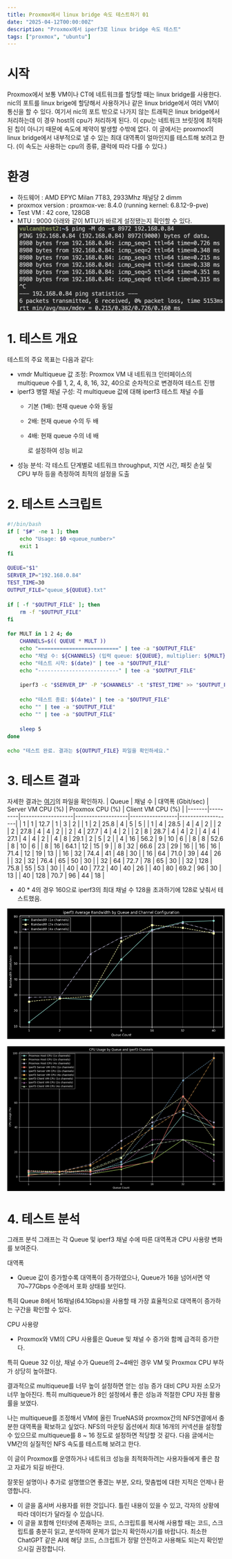 ```yaml
---
title: Proxmox에서 linux bridge 속도 테스트하기 01
date: "2025-04-12T00:00:00Z"
description: "Proxmox에서 iperf3로 linux bridge 속도 테스트"
tags: ["proxmox", "ubuntu"]
---
```


# 시작
Proxmox에서 보통 VM이나 CT에 네트워크를 할당할 때는 linux bridge를 사용한다. nic의 포트를 linux brige에 할당해서 사용하거나 같은 linux bridge에서 여러 VM이 통신을 할 수 있다. 여기서 nic의 포트 밖으로 나가지 않는 트래픽은 linux bridge에서 처리하는데 이 경우 host의 cpu가 처리하게 된다. 이 cpu는 네트워크 브릿징에 최적화된 칩이 아니기 때문에 속도에 제약이 발생할 수밖에 없다. 이 글에서는 proxmox의 linux bridge에서 내부적으로 낼 수 있는 최대 대역폭이 얼마인지를 테스트해 보려고 한다. (이 속도는 사용하는 cpu의 종류, 클럭에 따라 다를 수 있다.)

# 환경
* 하드웨어 : AMD EPYC Milan 7T83, 2933Mhz 채널당 2 dimm
* proxmox version : proxmox-ve: 8.4.0 (running kernel: 6.8.12-9-pve)
* Test VM : 42 core, 128GB
* MTU : 9000
아래와 같이 MTU가 바르게 설정됐는지 확인할 수 있다.
![ping](./ping.png)

# 1. 테스트 개요
테스트의 주요 목표는 다음과 같다:
* vmdr Multiqueue 값 조정: Proxmox VM 내 네트워크 인터페이스의 multiqueue 수를 1, 2, 4, 8, 16, 32, 40으로 순차적으로 변경하여 테스트 진행
* iperf3 병렬 채널 구성: 각 multiqueue 값에 대해 iperf3 테스트 채널 수를
    * 기본 (1배): 현재 queue 수와 동일
    * 2배: 현재 queue 수의 두 배
    * 4배: 현재 queue 수의 네 배
    
        로 설정하여 성능 비교
* 성능 분석: 각 테스트 단계별로 네트워크 throughput, 지연 시간, 패킷 손실 및 CPU 부하 등을 측정하여 최적의 설정을 도출

# 2. 테스트 스크립트
```sh
#!/bin/bash
if [ "$#" -ne 1 ]; then
    echo "Usage: $0 <queue_number>"
    exit 1
fi

QUEUE="$1"
SERVER_IP="192.168.0.84"
TEST_TIME=30
OUTPUT_FILE="queue_${QUEUE}.txt"

if [ -f "$OUTPUT_FILE" ]; then
    rm -f "$OUTPUT_FILE"
fi

for MULT in 1 2 4; do
    CHANNELS=$(( QUEUE * MULT ))
    echo "==========================" | tee -a "$OUTPUT_FILE"
    echo "채널 수: ${CHANNELS} (입력 queue: ${QUEUE}, multiplier: ${MULT})" | tee -a "$OUTPUT_FILE"
    echo "테스트 시작: $(date)" | tee -a "$OUTPUT_FILE"
    echo "--------------------------" | tee -a "$OUTPUT_FILE"

    iperf3 -c "$SERVER_IP" -P "$CHANNELS" -t "$TEST_TIME" >> "$OUTPUT_FILE" 2>&1

    echo "테스트 종료: $(date)" | tee -a "$OUTPUT_FILE"
    echo "" | tee -a "$OUTPUT_FILE"
    echo "" | tee -a "$OUTPUT_FILE"

    sleep 5
done

echo "테스트 완료. 결과는 ${OUTPUT_FILE} 파일을 확인하세요."
```

# 3. 테스트 결과
자세한 결과는 [여기](https://github.com/firekann/vulcan.site/tree/master/content/blog/proxmox-vmbr-01)의 파일을 확인하자.
| Queue | 채널 수 | 대역폭 (Gbit/sec) | Server VM CPU (%) | Proxmox CPU (%) | Client VM CPU (%) |
|-------|---------|-------------------|-------------------|-----------------|-------------------|
| 1     | 1       | 12.7             | 1                 | 3               | 2                 |
| 1     | 2       | 25.8             | 4                 | 5               | 5                 |
| 1     | 4       | 28.5             | 4                 | 4               | 2                 |
| 2     | 2       | 27.8             | 4                 | 4               | 2                 |
| 2     | 4       | 27.7             | 4                 | 4               | 2                 |
| 2     | 8       | 28.7             | 4                 | 4               | 2                 |
| 4     | 4       | 27.1             | 4                 | 4               | 2                 |
| 4     | 8       | 29.1             | 2                 | 5               | 2                 |
| 4     | 16      | 56.2             | 9                 | 10              | 6                 |
| 8     | 8       | 52.6             | 8                 | 10              | 6                 |
| 8     | 16      | 64.1             | 12                | 15              | 9                 |
| 8     | 32      | 66.6             | 23                | 29              | 16                |
| 16    | 16      | 71.4             | 12                | 19              | 13                |
| 16    | 32      | 74.4             | 41                | 48              | 30                |
| 16    | 64      | 71.0             | 39                | 44              | 26                |
| 32    | 32      | 76.4             | 65                | 50              | 30                |
| 32    | 64      | 72.7             | 78                | 65              | 30                |
| 32    | 128     | 75.8             | 55                | 53              | 30                |
| 40    | 40      | 77.2             | 40                | 40              | 26                |
| 40    | 80      | 69.2             | 96                | 30              | 13                |
| 40    | 128     | 70.7             | 96                | 44              | 18                |
* 40 * 4의 경우 160으로 iperf3의 최대 채널 수 128을 초과하기에 128로 낮춰서 테스트했음.

![bandwidth](./bandwidth.png)

![cpu](./cpu.png)

# 4. 테스트 분석
그래프 분석
그래프는 각 Queue 및 iperf3 채널 수에 따른 대역폭과 CPU 사용량 변화를 보여준다.

대역폭
* Queue 값이 증가할수록 대역폭이 증가하였으나, Queue가 16을 넘어서면 약 70~77Gbps 수준에서 포화 상태를 보인다.

특히 Queue 8에서 16채널(64.1Gbps)을 사용할 때 가장 효율적으로 대역폭이 증가하는 구간을 확인할 수 있다.

CPU 사용량
* Proxmox와 VM의 CPU 사용률은 Queue 및 채널 수 증가와 함께 급격히 증가한다.

특히 Queue 32 이상, 채널 수가 Queue의 2~4배인 경우 VM 및 Proxmox CPU 부하가 상당히 높아졌다.

결과적으로 multiqueue를 너무 높이 설정하면 얻는 성능 증가 대비 CPU 자원 소모가 너무 높아진다.
특히 multiqueue가 8인 설정에서 좋은 성능과 적절한 CPU 자원 활용률을 보였다.

나는 multiqueue를 조정해서 VM에 올린 TrueNAS와 proxmox간의 NFS연결에서 충분한 대역폭을 확보하고 싶었다. NFS의 마운팅 옵션에서 최대 16개의 커넥션을 설정할 수 있으므로 multiqueue를 8 ~ 16 정도로 설정하면 적당할 것 같다. 다음 글에서는 VM간의 실질적인 NFS 속도를 테스트해 보려고 한다.

이 글이 Proxmox를 운영하거나 네트워크 성능을 최적화하려는 사용자들에게 좋은 참고 자료가 되길 바란다.

잘못된 설명이나 추가로 설명했으면 좋겠는 부분, 오타, 맞춤법에 대한 지적은 언제나 환영합니다.

* 이 글을 홈서버 사용자를 위한 것입니다. 틀린 내용이 있을 수 있고, 각자의 상황에 따라 데이터가 달라질 수 있습니다.
* 이 글을 포함해 인터넷에 존재하는 코드, 스크립트를 복사해 사용할 때는 코드, 스크립트를 충분히 읽고, 분석하여 문제가 없는지 확인하시기를 바랍니다. 최소한 ChatGPT 같은 AI에 해당 코드, 스크립트가 정말 안전하고 사용해도 되는지 확인받으시길 권장합니다.